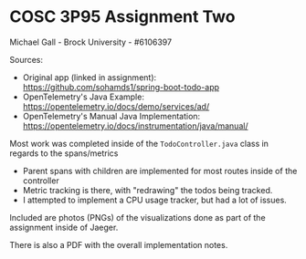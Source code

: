 # COSC 3P95 Assignment Two

Michael Gall - Brock University - #6106397

Sources:
- Original app (linked in assignment): https://github.com/sohamds1/spring-boot-todo-app
- OpenTelemetry's Java Example: https://opentelemetry.io/docs/demo/services/ad/
- OpenTelemetry's Manual Java Implementation: https://opentelemetry.io/docs/instrumentation/java/manual/

Most work was completed inside of the `TodoController.java` class in regards to the spans/metrics 
- Parent spans with children are implemented for most routes inside of the controller
- Metric tracking is there, with "redrawing" the todos being tracked.
- I attempted to implement a CPU usage tracker, but had a lot of issues.

Included are photos (PNGs) of the visualizations done as part of the assignment inside of Jaeger.

There is also a PDF with the overall implementation notes.
